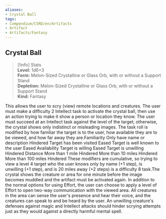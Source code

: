 ```yaml
---
aliases:
- Crystal Ball
tags:
- Compendium/CSRD/en/Artifacts
- Artifact
- Artifacts/Fantasy
---
```


  
## Crystal Ball  
>[!info] Stats  
> **Level:** 1d6+3  
> **Form:** Melon-Sized Crystalline or Glass Orb, with or without a Support Stand  
> **Depletion:** Melon-Sized Crystalline or Glass Orb, with or without a Support Stand  
> **Kind:** Fantasy
  
This allows the user to scry (view) remote locations and creatures. The user must make a difficulty 2 Intellect task to activate the crystal ball, then use an action trying to make it show a person or location they know. The user must succeed at an Intellect task against the level of the target; otherwise, the crystal shows only indistinct or misleading images. The task roll is modified by how familiar the target is to the user, how available they are to be viewed, and how far away they are.Familiarity  Only have name or description Hindered Target has been visited  Eased Target is well known to the user Eased Availability Target is willing Eased Target is unwilling  Hindered Distance More than 1 mile Hindered More than 10 miles Hindered More than 100 miles Hindered These modifiers are cumulative, so trying to view a level 4 target who the user knows only by name (+1 step), is unwilling (+1 step), and is 20 miles away (+2 steps) is a difficulty 8 task.The crystal shows the creature or area for one minute before the image becomes muddled and the artifact must be activated again. In addition to the normal options for using Effort, the user can choose to apply a level of Effort to open two-way communication with the viewed area. All creatures in the area can sense the user's presence and hear their voice, and the creatures can speak to and be heard by the user. An unwilling creature's defenses against magic and Intellect attacks should hinder scrying attempts just as they would against a directly harmful mental spell.